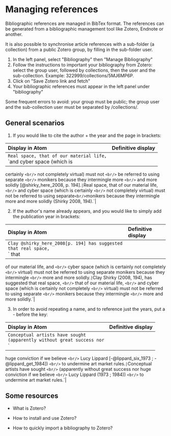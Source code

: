 
# Managing references

Bibliographic references are managed in BibTex format. The references
can be generated from a bibliographic management tool like Zotero,
Endnote or another.

It is also possible to synchronise article references with a sub-folder
(a collection) from a public Zotero group, by filling in the sub-folder
user.

1. In the left panel, select "Bibliography" then "Manage
Bibliography"
2. Follow the instructions to important your bibliography from Zotero:
select the group user, followed by collections, then the user and the
sub-collection. Example: 322999/collections/5MJ6MP6P.
3. Click on "Save Zotero link and fetch"
4. Your bibliographic references must appear in the left panel under
"bibliography"

Some frequent errors to avoid: your group must be public; the group user
and the sub-collection user must be separated by /collections/.

## General scenarios

1. If you would like to cite the author + the year and the page in
brackets:

|Display in Atom | Definitive display
|:--|:--|
|`Real space, that of our material life,`<br/>`and cyber space (which is
certainly `<br/>` not completely virtual) must not `<br/>` be referred to using separate `<br/>`
monikers because they intermingle more `<br/>` and more solidly
[@shirky_here_2008, p. 194].` | `Real space, that of our material
life, `<br/>` and cyber space (which is certainly `<br/>` not completely virtual) must
not be referred to using separate`<br/>`monikers because they intermingle more
and more solidly (Shirky 2008, 194).`| 

2. If the author's name already appears, and you would like to simply
add the publication year in brackets:

|Display in Atom | Definitive display
|:--|:--|
|`Clay @shirky_here_2008[p. 194] has suggested that real space, `<br/>` that
of our material life, and `<br/>` cyber space (which is certainly not completely
`<br/>` virtual) must not be referred to using separate monikers because they
intermingle `<br/>` more and more solidly.` | `Clay Shirky (2008, 194), has
suggested that real space, `<br/>` that of our material life, `<br/>` and cyber space
(which is certainly not completely `<br/>` virtual) must not be referred to
using separate `<br/>` monikers because they intermingle `<br/>` more and more solidly.`|

3. In order to avoid repeating a name, and to reference just the years,
put a - before the key:

|Display in Atom | Definitive display
|:--|:--|
|` Conceptual artists have sought `<br/>` (apparently without great success nor `<br/>`
huge conviction if we believe `<br/>` Lucy Lippard [-@lippard_six_1973 ;
-@lippard_get_1984]) `<br/>` to undermine art market rules.` | `Conceptual
artists have sought `<br/>` (apparently without great success nor huge
conviction if we believe `<br/>` Lucy Lippard (1973 ; 1984)) `<br/>` to undermine art
market rules.`|

## Some resources

-   What is Zotero?

-   How to install and use Zotero?

-   How to quickly import a bibliography to Zotero?
